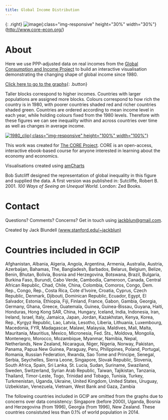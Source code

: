 ```yaml
---
title: Global Income Distribution
---
```



{: .right}
![image](/img/core-logo-red.png){:class="img-responsive" height="30%" width="30%"}(http://www.core-econ.org/)

# About

Here we use PPP-adjusted data on real incomes from the [Global Consumption and Income Project](http://gcip.info/) to build an interactive visualisation demonstrating the changing shape of global income since 1980. 

[Click here to go to the graphs](html/fig_1980.html){: .button}

Taller blocks correspond to higher incomes. Countries with larger populations are assigned more blocks. Colours correspond to how rich the country is in 1980, with poorer countries shaded red and richer countries shaded green. Countries are ordered according to mean income level in each year, while holding colours fixed from the 1980 levels. Therefore with these figures we can see inequality within and across countries over time as well as changes in average income.

[![1980_clip](/img/1980_clip.PNG){:class="img-responsive" height="100%" width="100%"}](html/fig_1980.html)

This work was created for [The CORE Project](http://www.core-econ.org/). CORE is an open-access, interactive ebook-based course for anyone interested in learning about the economy and economics.

Visualisations created using [amCharts](https://www.amcharts.com/) 

Bob Sutcliff designed the representation of global inequality in this figure and supplied the data. A first version was published in: Sutcliffe, Robert B. 2001. *100 Ways of Seeing an Unequal World.* London: Zed Books.

# Contact

Questions? Comments? Concerns? Get in touch using jackblun@gmail.com.

Created by Jack Blundell [(www.stanford.edu/~jackblun)](http://www.stanford.edu/~jackblun)

# Countries included in GCIP

Afghanistan, Albania, Algeria, Angola, Argentina, Armenia, Australia, Austria, Azerbaijan, Bahamas, The, Bangladesh, Barbados, Belarus, Belgium, Belize, Benin, Bhutan, Bolivia, Bosnia and Herzegovina, Botswana, Brazil, Bulgaria, Burkina Faso, Burundi, Cabo Verde, Cambodia, Cameroon, Canada, Central African Republic, Chad, Chile, China, Colombia, Comoros, Congo, Dem. Rep., Congo, Rep., Costa Rica, Cote d'Ivoire, Croatia, Cyprus, Czech Republic, Denmark, Djibouti, Dominican Republic, Ecuador, Egypt, El Salvador, Estonia, Ethiopia, Fiji, Finland, France, Gabon, Gambia, Georgia, Germany, Ghana, Greece, Guatemala, Guinea, Guinea-Bissau, Guyana, Haiti, Honduras, Hong Kong SAR, China, Hungary, Iceland, India, Indonesia, Iran, Ireland, Israel, Italy, Jamaica, Japan, Jordan, Kazakhstan, Kenya, Korea, Rep., Kyrgyz Republic, Lao, Latvia, Lesotho, Liberia, Lithuania, Luxembourg, Macedonia, FYR, Madagascar, Malawi, Malaysia, Maldives, Mali, Malta, Mauritania, Mauritius, Mexico, Micronesia, Fed. Sts., Moldova, Mongolia, Montenegro, Morocco, Mozambique, Myanmar, Namibia, Nepal, Netherlands, New Zealand, Nicaragua, Niger, Nigeria, Norway, Pakistan, Panama, Papua New Guinea, Paraguay, Peru, Philippines, Poland, Portugal, Romania, Russian Federation, Rwanda, Sao Tome and Principe, Senegal, Serbia, Seychelles, Sierra Leone, Singapore, Slovak Republic, Slovenia, South Africa, Spain, Sri Lanka, St. Lucia, Sudan, Suriname, Swaziland, Sweden, Switzerland, Syrian Arab Republic, Taiwan, Tajikistan, Tanzania, Thailand, Timor-Leste, Togo, Trinidad and Tobago, Tunisia, Turkey, Turkmenistan, Uganda, Ukraine, United Kingdom, United States, Uruguay, Uzbekistan, Venezuela, Vietnam, West Bank and Gaza, Zambia

The following countries included in GCIP are omitted from the graphs due to concerns over data consistency: Singapore (before 2000), Uganda, Bosnia and Herzegovina (from 1996), Georgia (from 1996), New Zealand. These countries consistuted less than 0.1% of world population in 2014.
